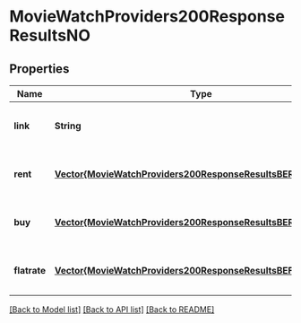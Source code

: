 # MovieWatchProviders200ResponseResultsNO


## Properties
Name | Type | Description | Notes
------------ | ------------- | ------------- | -------------
**link** | **String** |  | [optional] [default to nothing]
**rent** | [**Vector{MovieWatchProviders200ResponseResultsBERentInner}**](MovieWatchProviders200ResponseResultsBERentInner.md) |  | [optional] [default to nothing]
**buy** | [**Vector{MovieWatchProviders200ResponseResultsBERentInner}**](MovieWatchProviders200ResponseResultsBERentInner.md) |  | [optional] [default to nothing]
**flatrate** | [**Vector{MovieWatchProviders200ResponseResultsBEFlatrateInner}**](MovieWatchProviders200ResponseResultsBEFlatrateInner.md) |  | [optional] [default to nothing]


[[Back to Model list]](../README.md#models) [[Back to API list]](../README.md#api-endpoints) [[Back to README]](../README.md)


